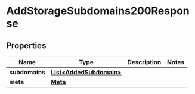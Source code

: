

# AddStorageSubdomains200Response


## Properties

| Name | Type | Description | Notes |
|------------ | ------------- | ------------- | -------------|
|**subdomains** | [**List&lt;AddedSubdomain&gt;**](AddedSubdomain.md) |  |  |
|**meta** | [**Meta**](Meta.md) |  |  |



